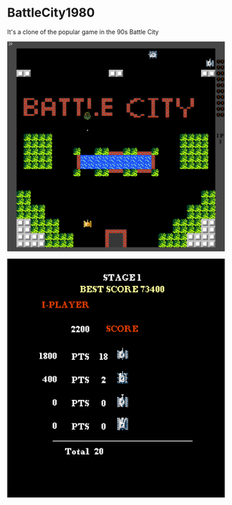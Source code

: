 # BattleCity1980
It's a clone of the popular game in the 90s Battle City

![Screenshot](images/img0.png)

![Screenshot](images/img1.png)
